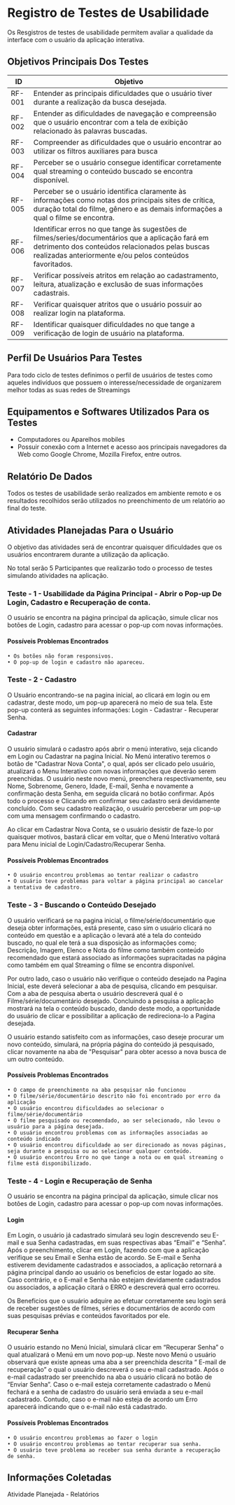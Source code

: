 # Registro de Testes de Usabilidade


Os Resgistros de testes de usabilidade permitem avaliar a qualidade da interface com o usuário da aplicação interativa.


## Objetivos Principais Dos Testes


|ID    | Objetivo | 
|------|-----------------------------------------|
|RF-001| Entender as principais dificuldades que o usuário tiver durante a realização da busca desejada. |
|RF-002| Entender as dificuldades de navegação e compreensão que o usuário encontrar com a tela de exibição relacionado às palavras buscadas. |
|RF-003| Compreender as dificuldades que o usuário encontrar ao utilizar os filtros auxiliares para busca |
|RF-004| Perceber se o usuário consegue identificar corretamente qual streaming o conteúdo buscado se encontra disponível. |
|RF-005| Perceber se o usuário identifica claramente às informações como notas dos principais sites de crítica, duração total do filme, gênero e as demais informações a qual o filme se encontra. |
|RF-006| Identificar erros no que tange às sugestões de filmes/series/documentários que a aplicação fará em detrimento dos conteúdos relacionados pelas buscas realizadas anteriormente e/ou pelos conteúdos favoritados.  |
|RF-007| Verificar possíveis atritos em relação ao cadastramento, leitura, atualização e exclusão de suas informações cadastrais.  |
|RF-008| Verificar quaisquer atritos que o usuário possuir ao realizar login na plataforma.  |
|RF-009| Identificar quaisquer dificuldades no que tange a verificação de login de usuário na plataforma.  |


## Perfil De Usuários Para Testes


Para todo ciclo de testes definimos o perfil de usuários de testes como aqueles indivíduos que possuem o interesse/necessidade de organizarem melhor todas as suas redes de Streamings


## Equipamentos e Softwares Utilizados Para os Testes


* Computadores ou Aparelhos mobiles
* Possuir conexão com a Internet e acesso aos principais navegadores da Web como Google Chrome, Mozilla Firefox, entre outros.


## Relatório De Dados


Todos os testes de usabilidade serão realizados em ambiente remoto e os resultados recolhidos serão utilizados no preenchimento de um relatório ao final do teste.


## Atividades Planejadas Para o Usuário


O objetivo das atividades será de encontrar quaisquer dificuldades que os usuários encontrarem durante a utilização da aplicação.

No total serão 5 Participantes que realizarão todo o processo de testes simulando atividades na aplicação.


### Teste - 1 - Usabilidade da Página Principal - Abrir o Pop-up De Login, Cadastro e Recuperação de conta.


O usuário se encontra na página principal da aplicação, simule clicar nos botões de Login, cadastro para acessar o pop-up com novas informações.


#### Possíveis Problemas Encontrados

    • Os botões não foram responsivos.
    • O pop-up de login e cadastro não apareceu.

### Teste - 2 - Cadastro

O Usuário encontrando-se na pagina inicial, ao clicará em login ou em cadastrar, deste modo, um pop-up aparecerá no meio de sua tela. Este pop-up conterá as seguintes informações: Login - Cadastrar - Recuperar Senha.

#### Cadastrar

O usuário simulará o cadastro após abrir o menú interativo, seja clicando em Login ou Cadastrar na pagina Inicial. No Menú interativo teremos o botão de "Cadastrar Nova Conta", o qual, após ser clicado pelo usuário, atualizará o Menu Interativo com novas informações que deverão serem preenchidas. O usuário neste novo menú, preenchera respectivamente, seu Nome, Sobrenome, Genero, Idade, E-mail, Senha e novamente a confirmação desta Senha, em seguida clicará no botão confirmar. Após todo o processo e Clicando em confirmar seu cadastro será devidamente concluído. Com seu cadastro realização, o usuário perceberar um pop-up com uma mensagem confirmando o cadastro.

Ao clicar em Cadastrar Nova Conta, se o usuário desistir de faze-lo por quaisquer motivos, bastará clicar em voltar, que o Menú Interativo voltará para Menu inicial de Login/Cadastro/Recuperar Senha.

#### Possíveis Problemas Encontrados

    • O usuário encontrou problemas ao tentar realizar o cadastro
    • O usuário teve problemas para voltar a página principal ao cancelar a tentativa de cadastro.
    
### Teste - 3 - Buscando o Conteúdo Desejado

O usuário verificará se na pagina inicial, o filme/série/documentário que deseja obter informações, está presente, caso sim o usuário clicará no conteúdo em questão e a aplicação o levará até a tela do conteúdo buscado, no qual ele terá a sua disposição as informações como; Descrição, Imagem, Elenco e Nota do filme como também conteúdo recomendado que estará associado as informações supracitadas na página como também em qual Streaming o filme se encontra disponível.

Por outro lado, caso o usuário não verifique o conteúdo desejado na Pagina Inicial, este deverá selecionar a aba de pesquisa, clicando em pesquisar. Com a aba de pesquisa aberta o usuário descreverá qual é o Filme/série/documentário desejado. Concluindo a pesquisa a aplicação mostrará na tela o conteúdo buscado, dando deste modo, a oportunidade do usuário de clicar e possibilitar a aplicação de redireciona-lo a Pagina desejada.

O usuário estando satisfeito com as informações, caso deseje procurar um novo conteúdo, simulará, na própria página do conteúdo já pesquisado, clicar novamente na aba de "Pesquisar" para obter acesso a nova busca de um outro conteúdo.

#### Possíveis Problemas Encontrados

    • O campo de preenchimento na aba pesquisar não funcionou
    • O filme/série/documentário descrito não foi encontrado por erro da aplicação
    • O usuário encontrou dificuldades ao selecionar o filme/série/documentário
    • O filme pesquisado ou recomendado, ao ser selecionado, não levou o usuário para a página desejada.
    • O usuário encontrou problemas com as informações associadas ao conteúdo indicado
    • O usuário encontrou dificuldade ao ser direcionado as novas páginas, seja durante a pesquisa ou ao selecionar qualquer conteúdo.
    • O usuário encontrou Erro no que tange a nota ou em qual streaming o filme está disponibilizado.
    
    
### Teste - 4 - Login e Recuperação de Senha

O usuário se encontra na página principal da aplicação, simule clicar nos botões de Login, cadastro para acessar o pop-up com novas informações.

#### Login 

Em Login, o usuário já cadastrado simulará seu login descrevendo seu E-mail e sua Senha cadastradas, em suas respectivas abas “Email” e “Senha”.  Após o preenchimento, clicar em Login, fazendo com que a aplicação verifique se seu Email e Senha estão de acordo. Se E-mail e Senha estiverem devidamente cadastrados e associados, a aplicação retornará a página principal dando ao usuário os beneficios de estar logado ao site. Caso contrário, e o E-mail e Senha não estejam devidamente cadastrados ou associados, a aplicação citará o ERRO e descreverá qual erro ocorreu.

Os Beneficios que o usuário adquire ao efetuar corretamente seu login será de receber sugestões de filmes, séries e documentários de acordo com suas pesquisas prévias e conteúdos favoritados por ele.

#### Recuperar Senha

O usuário estando no Menú Inicial, simulará clicar em “Recuperar Senha” o qual atualizará o Menú em um novo pop-up. Neste novo Menú o usuário observará que existe apneas uma aba a ser preenchida descrita “ E-mail de recuperação” 
o qual o usuário descreverá o seu e-mail cadastrado. Após o e-mail cadastrado ser preenchido na aba o usuário clicará no botão de “Enviar Senha”. 
Caso o e-mail esteja corretamente cadastrado o Menú fechará e a senha de cadastro do usuário será enviada a seu e-mail cadastrado. Contudo, caso o e-mail não esteja de acordo um Erro aparecerá indicando que o e-mail não está cadastrado.

#### Possíveis Problemas Encontrados

    • O usuário encontrou problemas ao fazer o login
    • O usuário encontrou problemas ao tentar recuperar sua senha.
    • O usuário teve problema ao receber sua senha durante a recuperação de senha.

## Informações Coletadas

Atividade Planejada - Relatórios
